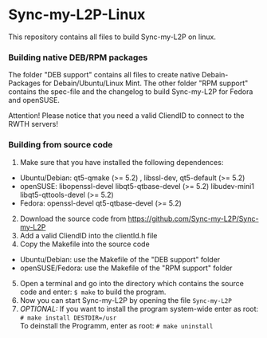 # Sync-my-L2P-Linux
This repository contains all files to build Sync-my-L2P on linux.

### Building native DEB/RPM packages

The folder "DEB support" contains all files to create native Debain-Packages for Debain/Ubuntu/Linux Mint. 
The other folder "RPM support" contains the spec-file and the changelog to build Sync-my-L2P for Fedora and openSUSE.

Attention! Please notice that you need a valid CliendID to connect to the RWTH servers!

### Building from source code
 1. Make sure that you have installed the following dependences: 
  * Ubuntu/Debian: qt5-qmake (>= 5.2) , libssl-dev, qt5-default (>= 5.2)
  * openSUSE: libopenssl-devel libqt5-qtbase-devel (>= 5.2) libudev-mini1 libqt5-qttools-devel (>= 5.2)
  * Fedora: openssl-devel qt5-qtbase-devel (>= 5.2)
 2. Download the source code from https://github.com/Sync-my-L2P/Sync-my-L2P
 3. Add a valid CliendID into the clientId.h file
 4. Copy the Makefile into the source code
  * Ubuntu/Debian: use the Makefile of the "DEB support" folder
  * openSUSE/Fedora: use the Makefile of the "RPM support" folder
 5. Open a terminal and go into the directory which contains the source code and enter: ``$ make`` to build the program.
 6. Now you can start Sync-my-L2P by opening the file `Sync-my-L2P`
 7. <i>OPTIONAL:</i> If you want to install the program system-wide enter as root: ``# make install DESTDIR=/usr``  <br />
    To deinstall the Programm, enter as root: ``# make uninstall``
